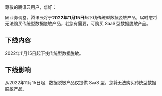 尊敬的腾讯云用户，您好：

因业务调整，腾讯云将于**2022年11月15日**起下线传统型数据脱敏产品，届时您将无法购买传统型数据脱敏产品，若您有需要，可购买 SaaS 型数据脱敏产品。

## 下线内容
2022年11月15日起下线传统型数据脱敏。

## 下线影响
从2022年11月15日起，数据脱敏产品仅提供 SaaS 型，您将无法购买传统型数据脱敏产品。
